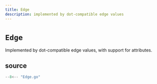 ```yaml
---
title: Edge
description: implemented by dot-compatible edge values
---
```


# `Edge`

Implemented by dot-compatible edge values, with support for attributes.

## source

```go
--8<-- "Edge.go"
```
